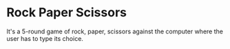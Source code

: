 # Rock Paper Scissors

It's a 5-round game of rock, paper, scissors against the computer where the user has to type its choice.
